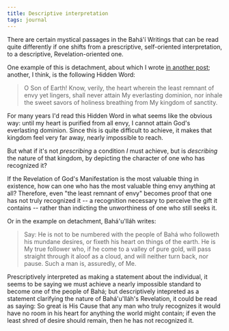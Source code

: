 ```yaml
---
title: Descriptive interpretation
tags: journal
---
```


There are certain mystical passages in the Bahá'í Writings that can be read
quite differently if one shifts from a prescriptive, self-oriented
interpretation, to a descriptive, Revelation-oriented one.

One example of this is detachment, about which I
wrote [in another post](/2005/02/detachment-and-desire/); another, I think, is
the following Hidden Word:

> O Son of Earth! Know, verily, the heart wherein the least remnant of envy
  yet lingers, shall never attain My everlasting dominion, nor inhale the
  sweet savors of holiness breathing from My kingdom of sanctity.

For many years I'd read this Hidden Word in what seems like the obvious way:
until my heart is purified from all envy, I cannot attain God's everlasting
dominion. Since this is quite difficult to achieve, it makes that kingdom feel
very far away, nearly impossible to reach.

But what if it's not *prescribing* a condition *I* must achieve, but is
*describing* the nature of that kingdom, by depicting the character of one who
has recognized it?

If the Revelation of God's Manifestation is the most valuable thing in
existence, how can one who has the most valuable thing envy anything at all?
Therefore, even "the least remnant of envy" becomes proof that one has not
truly recognized it -- a recognition necessary to perceive the gift it
contains -- rather than indicting the unworthiness of one who still seeks it.

Or in the example on detachment, Bahá'u'lláh writes:

> Say: He is not to be numbered with the people of Bahá who followeth his
  mundane desires, or fixeth his heart on things of the earth. He is My true
  follower who, if he come to a valley of pure gold, will pass straight
  through it aloof as a cloud, and will neither turn back, nor pause. Such a
  man is, assuredly, of Me.
  
Prescriptively interpreted as making a statement about the individual, it
seems to be saying we must achieve a nearly impossible standard to become one
of the people of Bahá; but descriptively intepreted as a statement clarifying
the nature of Bahá'u'lláh's Revelation, it could be read as saying: So great
is His Cause that any man who truly recognizes it would have no room in his
heart for anything the world might contain; if even the least shred of desire
should remain, then he has not recognized it.
